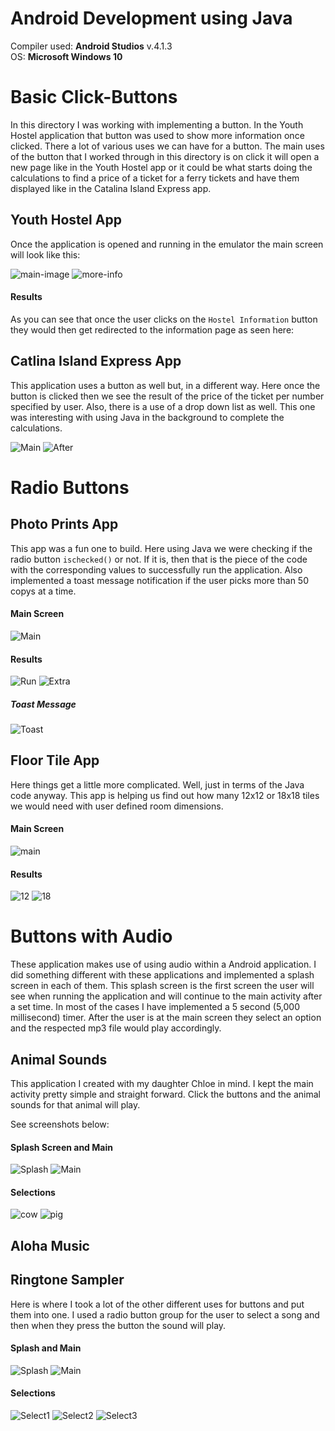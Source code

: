 # Android Development using Java

Compiler used: **Android Studios** v.4.1.3 <br />
OS: **Microsoft Windows 10**

# Basic Click-Buttons

In this directory I was working with implementing a button. In the Youth Hostel application that button was used to show more information once clicked. There a lot of various uses we can have for a button. The main uses of the button that I worked through in this directory is on click it will open a new page like in the Youth Hostel app or it could be what starts doing the calculations to find a price of a ticket for a ferry tickets and have them displayed like in the Catalina Island Express app. 


## Youth Hostel App

Once the application is opened and running in the emulator the main screen will look like this:

![main-image](https://github.com/aquaman48/Android-Apps/blob/main/Screenshots/Youth-Hostel-App/Youth_Hostel_Main.PNG) ![more-info](https://github.com/aquaman48/Android-Apps/blob/main/Screenshots/Youth-Hostel-App/Youth_Hostel_Info.PNG)


#### Results
As you can see that once the user clicks on the `Hostel Information` button they would then get redirected to the information page as seen here:



## Catlina Island Express App

This application uses a button as well but, in a different way. Here once the button is clicked then we see the result of the price of the ticket per number specified by user. 
Also, there is a use of a drop down list as well. This one was interesting with using Java in the background to complete the calculations. 

![Main](https://github.com/aquaman48/Android-Apps/blob/main/Screenshots/Catalina-Island-Express/Catalina_Ferry_Before.PNG) ![After](https://github.com/aquaman48/Android-Apps/blob/main/Screenshots/Catalina-Island-Express/Catalina_Ferry_After.PNG)

# Radio Buttons

## Photo Prints App 

This app was a fun one to build. Here using Java we were checking if the radio button `ischecked()` or not. If it is, then that is the piece of the code with the corresponding values to successfully run the application. Also implemented a toast message notification if the user picks more than 50 copys at a time. 

#### Main Screen

![Main](https://github.com/aquaman48/Android-Apps/blob/main/Screenshots/Photo-Print-App/Photo_Print_App_Main.PNG)

#### Results

![Run](https://github.com/aquaman48/Android-Apps/blob/main/Screenshots/Photo-Print-App/Photo_Print_App_When_Ran.PNG) ![Extra](https://github.com/aquaman48/Android-Apps/blob/main/Screenshots/Photo-Print-App/Photo_Print_App_Extra.PNG)

##### Toast Message

![Toast](https://github.com/aquaman48/Android-Apps/blob/main/Screenshots/Photo-Print-App/Photo_Print_App_Toast_Txt.PNG)

## Floor Tile App 

Here things get a little more complicated. Well, just in terms of the Java code anyway. This app is helping us find out how many 12x12 or 18x18 tiles we would need with user defined room dimensions.

#### Main Screen


![main](https://github.com/aquaman48/Android-Apps/blob/main/Screenshots/Floor-Tile-App/Floor_Tile_App_Main.PNG) 


#### Results

![12](https://github.com/aquaman48/Android-Apps/blob/main/Screenshots/Floor-Tile-App/Floor_Tile_App_Twelve.PNG) ![18](https://github.com/aquaman48/Android-Apps/blob/main/Screenshots/Floor-Tile-App/Floor_Tile_App_Eighteen.PNG)

# Buttons with Audio

These application makes use of using audio within a Android application. I did something different with these applications and implemented a splash screen in each of them. This splash screen is the first screen the user will see when running the application and will continue to the main activity after a set time. In most of the cases I have implemented a 5 second (5,000 millisecond) timer. After the user is at the main screen they select an option and the respected mp3 file would play accordingly. 

## Animal Sounds

This application I created with my daughter Chloe in mind. I kept the main activity pretty simple and straight forward. Click the buttons and the animal sounds for that animal will play.

See screenshots below:

#### Splash Screen and Main 

![Splash](https://github.com/aquaman48/Android-Apps/blob/main/Screenshots/Animal-Sounds/splash_screen.PNG) ![Main](https://github.com/aquaman48/Android-Apps/blob/main/Screenshots/Animal-Sounds/Animal_Sounds_Main.PNG)

#### Selections

![cow](https://github.com/aquaman48/Android-Apps/blob/main/Screenshots/Animal-Sounds/Animal_Sounds_Click_Cow.PNG) ![pig](https://github.com/aquaman48/Android-Apps/blob/main/Screenshots/Animal-Sounds/Animal_Sounds_Click_Pig.PNG)


## Aloha Music 

## Ringtone Sampler

Here is where I took a lot of the other different uses for buttons and put them into one. I used a radio button group for the user to select a song and then when they press the button the sound will play. 

#### Splash and Main


![Splash](https://github.com/aquaman48/Android-Apps/blob/main/Screenshots/Ringtone-Sampler-App/Ringtone_Sampler_App_Splash%20.PNG) ![Main](https://github.com/aquaman48/Android-Apps/blob/main/Screenshots/Ringtone-Sampler-App/Ringtone_Sampler_App_Main.PNG)

#### Selections

![Select1](https://github.com/aquaman48/Android-Apps/blob/main/Screenshots/Ringtone-Sampler-App/Ringtone_Sampler_App_Happy.PNG) ![Select2](https://github.com/aquaman48/Android-Apps/blob/main/Screenshots/Ringtone-Sampler-App/Ringtone_Sampler_App_Crazy.PNG) ![Select3](https://github.com/aquaman48/Android-Apps/blob/main/Screenshots/Ringtone-Sampler-App/Ringtone_Sampler_App_Suga.PNG)

